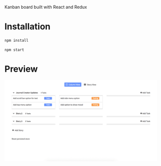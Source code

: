 Kanban board built with React and Redux

# Installation
`npm install`

`npm start`

# Preview

<img src="react-kanban.gif">
